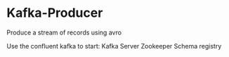 # Kafka-Producer
Produce a stream of records using avro 

Use the confluent kafka to start:
    Kafka Server
    Zookeeper
    Schema registry
  
  
